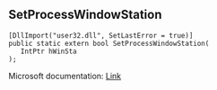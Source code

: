 ## SetProcessWindowStation

```
[DllImport("user32.dll", SetLastError = true)]
public static extern bool SetProcessWindowStation(
   IntPtr hWinSta
);
```

Microsoft documentation: [Link](https://docs.microsoft.com/en-us/windows/win32/api/winuser/nf-winuser-setprocesswindowstation)
